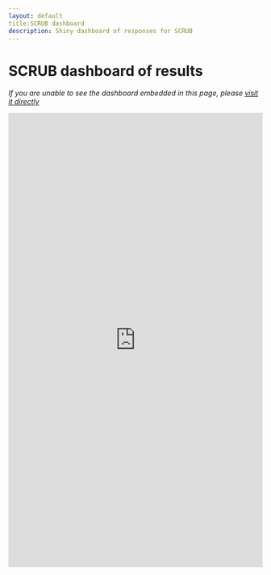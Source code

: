 ```yaml
---
layout: default
title:SCRUB dashboard
description: Shiny dashboard of responses for SCRUB
---
```


# SCRUB dashboard of results

*If you are unable to see the dashboard embedded in this page, please [visit it directly](https://noetel.shinyapps.io/covid/)*

<body><iframe id="dashboard" src="https://noetel.shinyapps.io/covid/" style="border: none; width: 100%; height: 900px" frameborder="0"></iframe></body>



